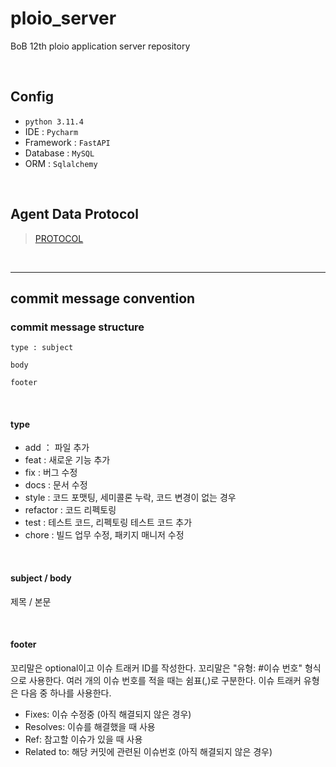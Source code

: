 # ploio_server
BoB 12th ploio application server repository

<br>
 
## Config

- `python 3.11.4` <br>
- IDE : `Pycharm` <br>
- Framework : `FastAPI` <br>
- Database : `MySQL` <br>
- ORM : `Sqlalchemy` <br>

<br>

## Agent Data Protocol

> [PROTOCOL](https://github.com/gazok/ploio_agent/blob/master/docs/PROTOCOL.md)

<br>

---

## commit message convention

### commit message structure

```
type : subject

body

footer
```

<br>
 
#### type

- add ： 파일 추가
- feat : 새로운 기능 추가
- fix : 버그 수정
- docs : 문서 수정
- style : 코드 포맷팅, 세미콜론 누락, 코드 변경이 없는 경우
- refactor : 코드 리펙토링
- test : 테스트 코드, 리펙토링 테스트 코드 추가
- chore : 빌드 업무 수정, 패키지 매니저 수정

<br>

#### subject / body
제목 / 본문

<br>

#### footer
꼬리말은 optional이고 이슈 트래커 ID를 작성한다.
꼬리말은 "유형: #이슈 번호" 형식으로 사용한다.
여러 개의 이슈 번호를 적을 때는 쉼표(,)로 구분한다.
이슈 트래커 유형은 다음 중 하나를 사용한다.

- Fixes: 이슈 수정중 (아직 해결되지 않은 경우)
- Resolves: 이슈를 해결했을 때 사용
- Ref: 참고할 이슈가 있을 때 사용
- Related to: 해당 커밋에 관련된 이슈번호 (아직 해결되지 않은 경우)
